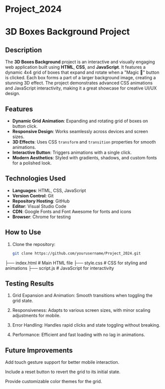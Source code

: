 # Project_2024
# 3D Boxes Background Project

## Description
The **3D Boxes Background** project is an interactive and visually engaging web application built using **HTML**, **CSS**, and **JavaScript**. It features a dynamic 4x4 grid of boxes that expand and rotate when a "Magic 🎩" button is clicked. Each box forms a part of a larger background image, creating a stunning 3D effect. The project demonstrates advanced CSS animations and JavaScript interactivity, making it a great showcase for creative UI/UX design.

## Features
- **Dynamic Grid Animation**: Expanding and rotating grid of boxes on button click.
- **Responsive Design**: Works seamlessly across devices and screen sizes.
- **3D Effects**: Uses CSS `transform` and `transition` properties for smooth animations.
- **Interactive Button**: Triggers animations with a single click.
- **Modern Aesthetics**: Styled with gradients, shadows, and custom fonts for a polished look.

## Technologies Used
- **Languages**: HTML, CSS, JavaScript
- **Version Control**: Git
- **Repository Hosting**: GitHub
- **Editor**: Visual Studio Code
- **CDN**: Google Fonts and Font Awesome for fonts and icons
- **Browser**: Chrome for testing

## How to Use
1. Clone the repository:
   ```bash
   git clone https://github.com/yourusername/Project_2024.git
├── index.html        # Main HTML file
├── style.css         # CSS for styling and animations
├── script.js         # JavaScript for interactivity

## Testing Results

1. Grid Expansion and Animation: Smooth transitions when toggling the grid state.

2. Responsiveness: Adapts to various screen sizes, with minor scaling adjustments for mobile.

3. Error Handling: Handles rapid clicks and state toggling without breaking.

4. Performance: Efficient and fast loading with no lag in animations.


## Future Improvements

Add touch gesture support for better mobile interaction.

Include a reset button to revert the grid to its initial state.

Provide customizable color themes for the grid.
